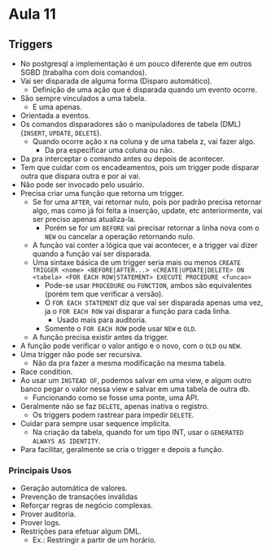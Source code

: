 # Aula 11

## Triggers
* No postgresql a implementação é um pouco diferente que em outros SGBD (trabalha com dois comandos).
* Vai ser disparada de alguma forma (Disparo automático).
  * Definição de uma ação que é disparada quando um evento ocorre.
* São sempre vinculados a uma tabela.
  * E uma apenas.
* Orientada a eventos.
* Os comandos disparadores são o manipuladores de tabela (DML) (`INSERT`, `UPDATE`, `DELETE`).
  * Quando ocorre ação x na coluna y de uma tabela z, vai fazer algo.
    * Da pra especificar uma coluna ou não.
* Da pra interceptar o comando antes ou depois de acontecer.
* Tem que cuidar com os encadeamentos, pois um trigger pode disparar outra que dispara outra e por ai vai.
* Não pode ser invocado pelo usuário.
* Precisa criar uma função que retorna um trigger.
  * Se for uma `AFTER`, vai retornar nulo, pois por padrão precisa retornar algo, mas como já foi feita a inserção, update, etc anteriormente, vai ser preciso apenas atualiza-la.
    * Porém se for um `BEFORE` vai precisar retornar a linha nova com o `NEW` ou cancelar a operação retornando nulo.
  * A função vai conter a lógica que vai acontecer, e a trigger vai dizer quando a função vai ser disparada.
  * Uma sintaxe básica de um trigger seria mais ou menos `CREATE TRIGGER <nome> <BEFORE|AFTER...> <CREATE|UPDATE|DELETE> ON <tabela> <FOR EACH ROW|STATEMENT> EXECUTE PROCEDURE <funcao>`
    * Pode-se usar `PROCEDURE` ou `FUNCTION`, ambos são equivalentes (porém tem que verificar a versão).
    * O `FOR EACH STATEMENT` diz que vai ser disparada apenas uma vez, ja o `FOR EACH ROW` vai disparar a função para cada linha.
      * Usado mais para auditoria.
    * Somente o `FOR EACH ROW` pode usar `NEW` e `OLD`.
  * A função precisa existir antes da trigger.
* A função pode verificar o valor antigo e o novo, com o `OLD` ou `NEW`.
* Uma trigger não pode ser recursiva.
  * Não da pra fazer a mesma modificação na mesma tabela.
* Race condition.
* Ao usar um `INSTEAD OF`, podemos salvar em uma view, e algum outro banco pegar o valor nessa view e salvar em uma tabela de outra db.
  * Funcionando como se fosse uma ponte, uma API.
* Geralmente não se faz `DELETE`, apenas inativa o registro.
  * Os triggers podem rastrear para impedir `DELETE`.
* Cuidar para sempre usar sequence implícita.
  * Na criação da tabela, quando for um tipo INT, usar o `GENERATED ALWAYS AS IDENTITY`.
* Para facilitar, geralmente se cria o trigger e depois a função.

### Principais Usos
* Geração automática de valores.
* Prevenção de transações inválidas
* Reforçar regras de negócio complexas.
* Prover auditoria.
* Prover logs.
* Restrições para efetuar algum DML.
  * Ex.: Restringir a partir de um horário.